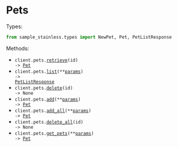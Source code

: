 # Pets

Types:

```python
from sample_stainless.types import NewPet, Pet, PetListResponse
```

Methods:

- <code title="get /pets/{id}">client.pets.<a href="./src/sample_stainless/resources/pets.py">retrieve</a>(id) -> <a href="./src/sample_stainless/types/pet.py">Pet</a></code>
- <code title="get /pets">client.pets.<a href="./src/sample_stainless/resources/pets.py">list</a>(\*\*<a href="src/sample_stainless/types/pet_list_params.py">params</a>) -> <a href="./src/sample_stainless/types/pet_list_response.py">PetListResponse</a></code>
- <code title="delete /pets/{id}">client.pets.<a href="./src/sample_stainless/resources/pets.py">delete</a>(id) -> None</code>
- <code title="post /pets">client.pets.<a href="./src/sample_stainless/resources/pets.py">add</a>(\*\*<a href="src/sample_stainless/types/pet_add_params.py">params</a>) -> <a href="./src/sample_stainless/types/pet.py">Pet</a></code>
- <code title="post /pets">client.pets.<a href="./src/sample_stainless/resources/pets.py">add_all</a>(\*\*<a href="src/sample_stainless/types/pet_add_all_params.py">params</a>) -> <a href="./src/sample_stainless/types/pet.py">Pet</a></code>
- <code title="delete /pets/{id}">client.pets.<a href="./src/sample_stainless/resources/pets.py">delete_all</a>(id) -> None</code>
- <code title="post /pets">client.pets.<a href="./src/sample_stainless/resources/pets.py">get_pets</a>(\*\*<a href="src/sample_stainless/types/pet_get_pets_params.py">params</a>) -> <a href="./src/sample_stainless/types/pet.py">Pet</a></code>
